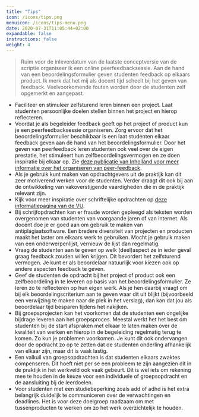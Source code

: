 ```yaml
---
title: "Tips"
icon: /icons/tips.png
menuicon: /icons/tips-menu.png
date: 2020-07-31T11:05:44+02:00
expandable: false
instructions: false
weight: 4
---
```


> Ruim voor de inleverdatum van de laatste conceptversie van de scriptie organiseer ik een online peerfeedbacksessie. Aan de hand van een beoordelingsformulier geven studenten feedback op elkaars product. Ik merk dat het mij als docent tijd scheelt bij het geven van feedback. Veelvoorkomende fouten worden door de studenten zelf opgemerkt en aangepast.

* Faciliteer en stimuleer zelfsturend leren binnen een project. Laat studenten persoonlijke doelen stellen binnen het project en hierop reflecteren.
*	Voordat je als begeleider feedback geeft op het project of product kun je een peerfeedbacksessie organiseren. Zorg ervoor dat het beoordelingsformulier beschikbaar is een laat studenten elkaar feedback geven aan de hand van het beoordelingsformulier. Door het geven van peerfeedback leren studenten ook veel over de eigen prestatie, het stimuleert hun zelfbeoordelingsvermogen en ze doen inspiratie bij elkaar op. Zie [deze publicatie van Inholland voor meer informatie over het organiseren van peer-feedback](https://www.inholland.nl/media/18717/inh_factsheet-peerreview_a4-nl-digitaal.pdf).
*	Als je gebruik kunt maken van opdrachtgevers uit de praktijk kan dit zeer motiverend werken voor de studenten. Verder draagt dit ook bij aan de ontwikkeling van vakoverstijgende vaardigheden die in de praktijk relevant zijn.
*	Kijk voor meer inspiratie over schriftelijke opdrachten op [deze informatiepagina van de VU](https://sites.google.com/vu.nl/vu-teaching-learning-tips/assessment-for-learning/variations-on-written-assignments). 
*	Bij schrijfopdrachten kan er fraude worden gepleegd als teksten worden overgenomen van studenten van voorgaande jaren of van internet. Als docent doe je er goed aan om gebruik te maken van antiplagiaatsoftware. Een bredere diversiteit van projecten en producten maakt het laster om elkaars werk te gebruiken. Mocht je gebruik maken van een onderwerpenlijst, vernieuw de lijst dan regelmatig. 
*	Vraag de studenten aan te geven op welk (deel)aspect ze in ieder geval graag feedback zouden willen krijgen. Dit bevordert het zelfsturend vermogen. Je kunt er als beoordelaar natuurlijk voor kiezen ook op andere aspecten feedback te geven. 
*	Geef de studenten de opdracht bij het project of product ook een zelfbeoordeling in te leveren op basis van het beoordelingsformulier. Ze leren zo te reflecteren op hun eigen werk. Als je hen daarbij vraagt om bij elk beoordelingscriterium aan te geven waar dit uit blijkt (bijvoorbeeld een verwijzing te maken naar de plek in het verslag), dan kan dat jou als beoordelaar tijd besparen tijdens het nakijken.
*	Bij groepsprojecten kan het voorkomen dat de studenten een ongelijke bijdrage leveren aan het groepsproces. Meestal werkt het het best om studenten bij de start afspraken met elkaar te laten maken over de kwaliteit van werken en hierop in de begeleiding regelmatig terug te komen. Zo kun je problemen voorkomen. Je kunt dit ook ondervangen door de opdracht zo op te zetten dat de studenten onderling afhankelijk van elkaar zijn, maar dit is vaak lastig.
* Een valkuil van groepsopdrachten is dat studenten elkaars zwaktes compenseren. Dit hoeft niet per se een probleem te zijn aangezien dit in de praktijk in het werkveld ook vaak gebeurt. Dit is wel iets om rekening mee te houden in de keuze voor een individuele of groepsopdracht en de aansluiting bij de leerdoelen. 
* Voor studenten met een studiebeperking zoals add of adhd is het extra belangrijk duidelijk te communiceren over de verwachtingen en deadlines. Het is voor deze doelgroep raadzaam om met tussenproducten te werken om zo het werk overzichtelijk te houden. 
